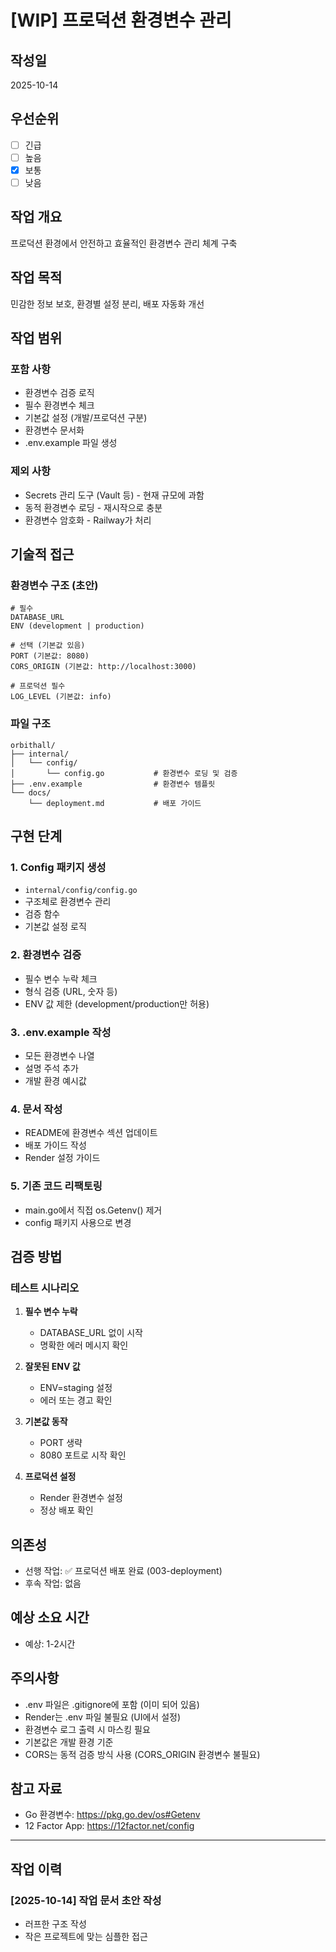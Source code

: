 # [WIP] 프로덕션 환경변수 관리

## 작성일
2025-10-14

## 우선순위
- [ ] 긴급
- [ ] 높음
- [x] 보통
- [ ] 낮음

## 작업 개요
프로덕션 환경에서 안전하고 효율적인 환경변수 관리 체계 구축

## 작업 목적
민감한 정보 보호, 환경별 설정 분리, 배포 자동화 개선

## 작업 범위

### 포함 사항
- 환경변수 검증 로직
- 필수 환경변수 체크
- 기본값 설정 (개발/프로덕션 구분)
- 환경변수 문서화
- .env.example 파일 생성

### 제외 사항
- Secrets 관리 도구 (Vault 등) - 현재 규모에 과함
- 동적 환경변수 로딩 - 재시작으로 충분
- 환경변수 암호화 - Railway가 처리

## 기술적 접근

### 환경변수 구조 (초안)
```
# 필수
DATABASE_URL
ENV (development | production)

# 선택 (기본값 있음)
PORT (기본값: 8080)
CORS_ORIGIN (기본값: http://localhost:3000)

# 프로덕션 필수
LOG_LEVEL (기본값: info)
```

### 파일 구조
```
orbithall/
├── internal/
│   └── config/
│       └── config.go           # 환경변수 로딩 및 검증
├── .env.example                # 환경변수 템플릿
└── docs/
    └── deployment.md           # 배포 가이드
```

## 구현 단계

### 1. Config 패키지 생성
- `internal/config/config.go`
- 구조체로 환경변수 관리
- 검증 함수
- 기본값 설정 로직

### 2. 환경변수 검증
- 필수 변수 누락 체크
- 형식 검증 (URL, 숫자 등)
- ENV 값 제한 (development/production만 허용)

### 3. .env.example 작성
- 모든 환경변수 나열
- 설명 주석 추가
- 개발 환경 예시값

### 4. 문서 작성
- README에 환경변수 섹션 업데이트
- 배포 가이드 작성
- Render 설정 가이드

### 5. 기존 코드 리팩토링
- main.go에서 직접 os.Getenv() 제거
- config 패키지 사용으로 변경

## 검증 방법

### 테스트 시나리오
1. **필수 변수 누락**
   - DATABASE_URL 없이 시작
   - 명확한 에러 메시지 확인

2. **잘못된 ENV 값**
   - ENV=staging 설정
   - 에러 또는 경고 확인

3. **기본값 동작**
   - PORT 생략
   - 8080 포트로 시작 확인

4. **프로덕션 설정**
   - Render 환경변수 설정
   - 정상 배포 확인

## 의존성
- 선행 작업: ✅ 프로덕션 배포 완료 (003-deployment)
- 후속 작업: 없음

## 예상 소요 시간
- 예상: 1-2시간

## 주의사항
- .env 파일은 .gitignore에 포함 (이미 되어 있음)
- Render는 .env 파일 불필요 (UI에서 설정)
- 환경변수 로그 출력 시 마스킹 필요
- 기본값은 개발 환경 기준
- CORS는 동적 검증 방식 사용 (CORS_ORIGIN 환경변수 불필요)

## 참고 자료
- Go 환경변수: https://pkg.go.dev/os#Getenv
- 12 Factor App: https://12factor.net/config

---

## 작업 이력

### [2025-10-14] 작업 문서 초안 작성
- 러프한 구조 작성
- 작은 프로젝트에 맞는 심플한 접근
